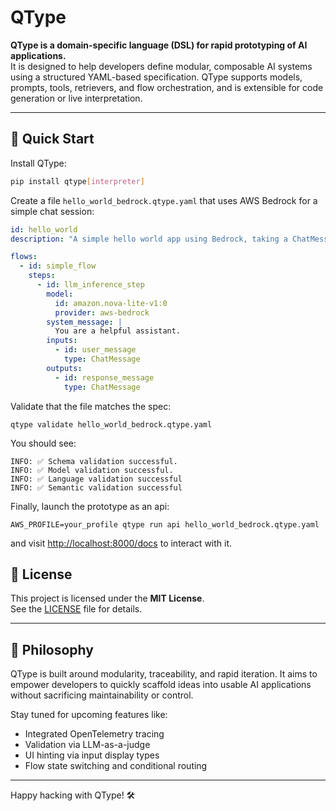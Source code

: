 # QType

**QType is a domain-specific language (DSL) for rapid prototyping of AI applications.**  
It is designed to help developers define modular, composable AI systems using a structured YAML-based specification. QType supports models, prompts, tools, retrievers, and flow orchestration, and is extensible for code generation or live interpretation.

---

## 🚀 Quick Start

Install QType:

```bash
pip install qtype[interpreter]
```

Create a file `hello_world_bedrock.qtype.yaml` that uses AWS Bedrock for a simple chat session:
```yaml
id: hello_world
description: "A simple hello world app using Bedrock, taking a ChatMessage as input."

flows:
  - id: simple_flow
    steps:
      - id: llm_inference_step
        model: 
          id: amazon.nova-lite-v1:0
          provider: aws-bedrock
        system_message: |
          You are a helpful assistant.
        inputs:
          - id: user_message
            type: ChatMessage
        outputs:
          - id: response_message
            type: ChatMessage
```

Validate that the file matches the spec:
```
qtype validate hello_world_bedrock.qtype.yaml
```

You should see:
```
INFO: ✅ Schema validation successful.
INFO: ✅ Model validation successful.
INFO: ✅ Language validation successful
INFO: ✅ Semantic validation successful
```

Finally, launch the prototype as an api:
```
AWS_PROFILE=your_profile qtype run api hello_world_bedrock.qtype.yaml 
```
and visit [http://localhost:8000/docs](http://localhost:8000/docs) to interact with it.


## 📄 License

This project is licensed under the **MIT License**.  
See the [LICENSE](./LICENSE) file for details.

---

## 🧠 Philosophy

QType is built around modularity, traceability, and rapid iteration. It aims to empower developers to quickly scaffold ideas into usable AI applications without sacrificing maintainability or control.

Stay tuned for upcoming features like:
- Integrated OpenTelemetry tracing
- Validation via LLM-as-a-judge
- UI hinting via input display types
- Flow state switching and conditional routing

---

Happy hacking with QType! 🛠️